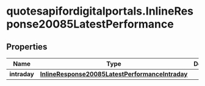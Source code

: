 # quotesapifordigitalportals.InlineResponse20085LatestPerformance

## Properties

Name | Type | Description | Notes
------------ | ------------- | ------------- | -------------
**intraday** | [**InlineResponse20085LatestPerformanceIntraday**](InlineResponse20085LatestPerformanceIntraday.md) |  | [optional] 


